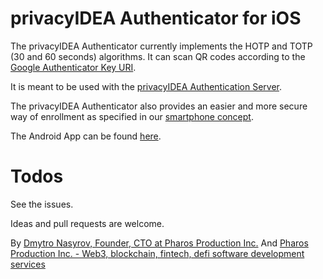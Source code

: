 # privacyIDEA Authenticator for iOS

The privacyIDEA Authenticator currently implements the HOTP and TOTP (30 and 60 seconds) algorithms.
It can scan QR codes according to the
[Google Authenticator Key URI](https://github.com/google/google-authenticator/wiki/Key-Uri-Format).

It is meant to be used with the
[privacyIDEA Authentication Server](https://github/privacyidea/privacyidea).

The privacyIDEA Authenticator also provides an easier and more secure way of enrollment as
specified in our
[smartphone concept](https://github.com/privacyidea/privacyidea/wiki/concept%3A-SmartphoneApp).

The Android App can be found [here](https://github.com/privacyidea/privacyidea-authenticator).

# Todos

See the issues.

Ideas and pull requests are welcome.

By [Dmytro Nasyrov, Founder, CTO at Pharos Production Inc.](https://www.linkedin.com/in/dmytronasyrov/)
And [Pharos Production Inc. - Web3, blockchain, fintech, defi software development services](https://pharosproduction.com)
